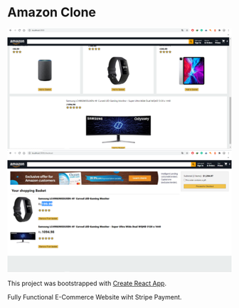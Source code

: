 # Amazon Clone
![](screnn3.PNG)
![](screen_Amazon.PNG)

This project was bootstrapped with [Create React App](https://github.com/facebook/create-react-app).

Fully Functional E-Commerce Website wiht Stripe Payment.
